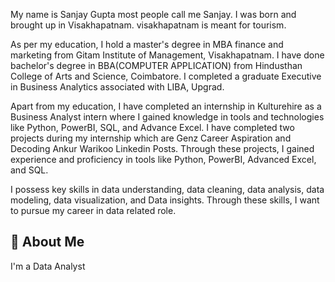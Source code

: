 My name is Sanjay Gupta most people call me Sanjay. I was born and brought up in Visakhapatnam. visakhapatnam is meant for tourism.

As per my education, I hold a master's degree in MBA finance and marketing from Gitam Institute of Management, Visakhapatnam. I have done bachelor's degree in BBA(COMPUTER APPLICATION) from Hindusthan College of Arts and Science, Coimbatore. I completed a graduate Executive in Business Analytics associated with LIBA, Upgrad.

Apart  from my education, I have completed an internship in Kulturehire as a Business Analyst intern where I gained knowledge in  tools and technologies like Python, PowerBI, SQL, and Advance Excel. I have completed two projects during my internship which  are Genz Career Aspiration and Decoding Ankur Warikoo Linkedin Posts. Through these projects, I gained experience and proficiency in tools like Python, PowerBI, Advanced Excel, and SQL.

I possess key skills in data understanding, data cleaning, data analysis, data modeling, data visualization, and Data insights.
Through these skills, I want to pursue my career in data related role.



## 🚀 About Me
I'm a Data Analyst


